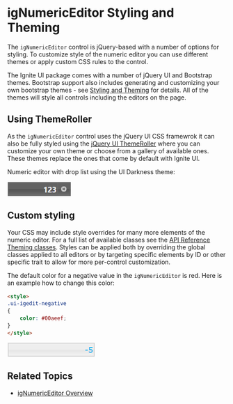 ﻿<!--
|metadata|
{
    "fileName": "ignumericeditor-styling-and-theming",
    "controlName": "igEditors",
    "tags": ["Styling","Theming"]
}
|metadata|
-->

# igNumericEditor Styling and Theming

The `igNumericEditor` control is jQuery-based with a number of options for styling. To customize style of the numeric editor you can use different themes or apply custom CSS rules to the control. 

The Ignite UI package comes with a number of jQuery UI and Bootstrap themes. Bootstrap support also includes generating and customizing your own bootstrap themes - see [Styling and Theming](Deployment-Guide-Styling-and-Theming.html) for details. All of the themes will style all controls including the editors on the page.

## Using ThemeRoller

As the `igNumericEditor` control uses the jQuery UI CSS framewrok it can also be fully styled using the [jQuery UI ThemeRoller](http://jqueryui.com/themeroller/) where you can customize your own theme or choose from a gallery of available ones. These themes replace the ones that come by default with Ignite UI.

Numeric editor with drop list using the UI Darkness theme:

![](images/igNumericEditor_DarkenTheme.png)

## Custom styling

Your CSS may include style overrides for many more elements of the numeric editor. For a full list of available classes see the [API Reference Theming classes](%%jQueryApiUrl%%/ui.igNumericEditor#theming). Styles can be applied both by overriding the global classes applied to all editors or by targeting specific elements by ID or other specific trait to allow for more per-control customization.

The default color for a negative value in the `igNumericEditor` is red. Here is an example how to change this color:

```html
<style>
.ui-igedit-negative
{
	color: #00aeef;
}
</style>
```

![](images/igNumericEditor_custome_color.png)

## Related Topics  

-   [igNumericEditor Overview](igNumericEditor-Overview.html)


 



